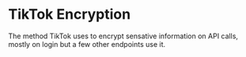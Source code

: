 # TikTok Encryption
The method TikTok uses to encrypt sensative information on API calls, mostly on login but a few other endpoints use it. 

